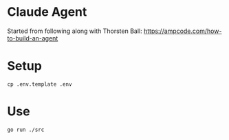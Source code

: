 # Claude Agent

Started from following along with Thorsten Ball: https://ampcode.com/how-to-build-an-agent

# Setup

```
cp .env.template .env
```

# Use

```
go run ./src
```
